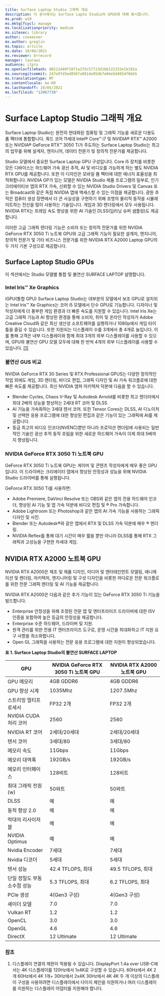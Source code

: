 ```yaml
---
title: Surface Laptop Studio 그래픽 개요
description: 이 문서에서는 Surface Lapto Studio의 GPUS에 대해 중시합니다.
ms.prod: w10
ms.mktglfcycl: manage
ms.localizationpriority: medium
ms.sitesec: library
author: coveminer
ms.author: greglin
ms.topic: article
ms.date: 10/04/2021
ms.reviewer: brrecord
manager: laurawi
audience: itpro
ms.openlocfilehash: 80221d49f10f1a2fdc57723d1b6122333e1b192a
ms.sourcegitcommit: 247e97d3ed856fa9814e95db7e04e5d4054f6bb5
ms.translationtype: MT
ms.contentlocale: ko-KR
ms.lasthandoff: 10/05/2021
ms.locfileid: "12067730"
---
```

# <a name="surface-laptop-studio-graphics-overview"></a>Surface Laptop Studio 그래픽 개요

Surface Laptop Studio는 완전히 현대화된 컴퓨팅 및 그래픽 기능을 새로운 다용도 폼 팩터에 통합합니다. 쿼드 코어 11세대 Intel® Core™ i7 및 NVIDIA® RTX™ A2000 또는 NVIDIA® GeForce RTX™ 3050 Ti가 주도하는 Surface Laptop Studio는 최고의 업무를 위해 설계자, 엔지니어, 데이터 전문가 및 창의적 전문가를 제공합니다.
 
Studio 모델에서 중요한 Surface Laptop GPU 구성입니다. Core i5 장치를 비롯한 모든 디바이스는 하드웨어 가속 광선 추적, AI 및 비디오를 가능하게 하는 별도 NVIDIA RTX GPU를 제공합니다. 또한 이 디자인은 모바일 폼 팩터에 대한 에너지 효율성을 최적화합니다. NVIDIA GP가 있는 모델은 NVIDIA Studio 제품 프로그램의 일부로, 인기 크리에이티브 앱의 RTX 가속, 신뢰할 수 있는 NVIDIA Studio Drivers 및 Canvas 또는 Broadcast와 같은 독점 NVIDIA 앱에 액세스할 수 있는 이점을 제공합니다. 광원 추적은 컴퓨터 생성 장면에서 더 큰 사실성을 구현하기 위해 조명의 물리적 동작을 시뮬레이트하는 전산을 많이 사용하는 기술입니다. 게임과 3D 렌더링에서 모두 사용됩니다. NVIDIA RTX는 프레임 속도 향상을 위한 AI 기술인 DLSS(딥러닝 슈퍼 샘플링)도 제공합니다.
 
이러한 고급 그래픽 렌더링 기능은 소비자 또는 창의적 전문가를 위한 NVIDIA GeForce RTX 3050 Ti 노트북 GPU와 고급 그래픽 기능이 필요한 설계자, 엔지니어, 창의적 전문가 및 기타 비즈니스 전문가를 위한 NVIDIA RTX A2000 Laptop GPU의 두 가지 기본 구성으로 제공합니다.
 
## <a name="surface-laptop-studio-gpus"></a>Surface Laptop Studio GPUs

이 섹션에서는 Studio 모델별 통합 및 불연산 SURFACE LAPTOP 설명합니다.

### <a name="intel-iris-xe-graphics"></a>Intel Iris™ Xe Graphics

iGPU(통합 GPU) Surface Laptop Studio는 대부분의 모델에서 보조 GPU로 설치되는 Intel Iris™ Xe Graphics는 코어 i5 모델에서 단수 GPU로 기능합니다. 디자이너 및 작성자에게 더 풍부한 게임 환경과 더 빠른 속도를 지원할 수 있습니다. Intel Iris Xe는 고급 그래픽 기능과 AI 향상된 환경을 통해 소비자, 취미 및 온라인 작성자가 Adobe Creative Cloud와 같은 최신 생산성 소프트웨어를 실행하거나 1080p에서 게임 타이틀을 즐길 수 있습니다. 또한 지원되는 디스플레이 수를 3개에서 총 4개로 늘입니다. 이를 통해 고객은 내부 디스플레이와 함께 최대 3개의 외부 디스플레이를 사용할 수 있으며, GPU와 불연산 GPU 모델 모두에 대해 한 번씩 4개의 외부 디스플레이를 사용할 수 있습니다. [[1]](#references)

### <a name="comparing-discrete-gpus"></a>불연산 GUS 비교

NVIDIA GeForce RTX 30 Series 및 RTX Professional GPUS는 다양한 창의적인 작업 외에도 게임, 3D 렌더링, 비디오 편집, 그래픽 디자인 및 AI 가속 워크플로에 대한 빠른 속도를 제공합니다. 최신 NVIDIA 앰퍼 아키텍처 덕분에 다음을 할 수 있습니다.

- Blender Cycles, Chaos V-Ray 및 Autodesk Arnold를 비롯한 최고 렌더러에서 최대 2배의 성능을 향상하는 2세대 RT 코어 및 DLSS
- AI 기능을 가속화하는 3세대 텐서 코어. 또한 Tensor Cores는 DLSS, AI 디노이저 및 선택한 응용 프로그램에 대한 향상된 편집과 같은 기능이 있는 그래픽에 AI를 제공합니다.
- 동급 최고의 비디오 인코더(NVENC)뿐만 아니라 프로덕션 렌더링에 사용되는 일반적인 기술인 광선 추적 동작 흐림을 위한 새로운 하드웨어 가속이 이제 최대 5배까지 향상됩니다.

### <a name="nvidia-geforce-rtx-3050-ti-laptop-gpu"></a>NVIDIA GeForce RTX 3050 Ti 노트북 GPU

GeForce RTX 3050 Ti 노트북 GPU는 게이머 및 콘텐츠 작성자에게 매우 좋은 GPU입니다. 이 드라이버는 크리에이터 앱에서 향상된 안정성과 성능을 위해 NVIDIA Studio 드라이버를 통해 실행됩니다.
 
GeForce RTX 3050 Ti를 사용하면:

- Adobe Premiere, DaVinci Resolve 또는 OBS와 같은 앱의 전용 하드웨어 인코더, 향상된 AI 기능 및 앱 가속 덕분에 비디오 편집 및 ® Pro 가속합니다.
- Adobe Lightroom 또는 Photoshop과 같은 앱의 AI 가속 기능을 사용하는 그래픽 디자인 및 사진.
- Blender 또는 Autodesk®와 같은 앱에서 RTX 및 DLSS 가속 덕분에 매우 ® 렌더링. 
- NVIDIA Reflex를 통해 대기 시간이 매우 짧을 뿐만 아니라 DLSS를 통해 RTX 그래픽과 고성능을 구현한 차세대 게임.

## <a name="nvidia-rtx-a2000-laptop-gpu"></a>NVIDIA RTX A2000 노트북 GPU

NVIDIA RTX A2000은 제조 및 제품 디자인, 미디어 및 엔터테인먼트 모델링, 애니메이션 및 렌더링, 아키텍처, 엔지니어링 및 구성 디자인을 비롯한 까다로운 전문 워크플로를 위한 전문 그래픽 렌더링 및 AI 기능을 제공합니다.
 
NVIDIA RTX A2000은 다음과 같은 추가 기능이 있는 GeForce RTX 3050 Ti 기능을 빌드합니다.

- Enterprise 안정성을 위해 조정된 전문 앱 및 엔터프라이즈 드라이버에 대한 ISV 인증을 포함하여 높은 등급의 안정성을 제공합니다.
- Enterprise 수준 하드웨어, 드라이버 및 지원.
- 원격 관리를 위한 전용 IT 엔터프라이즈 도구로, 운영 시간을 최대화하고 IT 지원 요구 사항을 최소화합니다.
- Open GL 그래픽을 사용하는 전문 응용 프로그램에 대한 지원이 향상되었습니다.
 
**표 1. Surface Laptop Studio의 불연산 SURFACE LAPTOP**

| GPU                                         | NVIDIA GeForce RTX 3050 Ti 노트북 GPU | NVIDIA RTX A2000 노트북 GPU |
| ------------------------------------------- | ------------------------------------- | --------------------------- |
| GPU 메모리                                  | 4GB GDDR6                             | 4GB GDDR6                   |
| GPU 향상 시계                             | 1035Mhz                               | 1207.5Mhz                   |
| 스트리밍 멀티프로세서                   | FP32 2개                               | FP32 2개                     |
| NVIDIA CUDA 처리 코어                | 2560                                  | 2560                        |
| NVIDIA RT 코어                             | 2세대/20세대                          | 2세대/20세대                |
| 텐서 코어                                | 3세대/80                          | 3세대/80                |
| 메모리 속도                                 | 11Gbps                               | 11Gbps                     |
| 메모리 대역폭                            | 192GB/s                              | 192GB/s                    |
| 메모리 인터페이스                            | 128비트                               | 128비트                    |
| 최대 그래픽 전원(w)                  | 50와트                              | 50와트                    |
| DLSS                                        | 예                                   | 예                         |
| 동적 향상 2.0                           | 예                                   | 예                         |
| 막대의 리사이저블                               | 예                                   | 예                         |
| NVIDIA Optimus                              | 예                                   | 예                         |
| Nvidia Encoder                              | 7세대                               | 7세대                     |
| Nvidia 디코더                              | 5세대                               | 5세대                     |
| 텐서 성능                          | 42.4 TFLOPS, 최대                     | 49.5 TFLOPS, 최대           |
| 단일 정밀도 부동 소수점 성능 | 5.3 TFLOPS, 최대                      | 6.2 TFLOPS, 최대            |
| PCIe 생성                             | 4(Gen3 구성)                   | 4(Gen3 구성)         |
| 셰이더 모델                                | 7.0                                   | 7.0                         |
| Vulkan RT                                   | 1.2                                   | 1.2                         |
| OpenCL                                      | 3.0                                   | 3.0                         |
| OpenGL                                      | 4.6                                   | 4.6                         |
| DirectX                                     | 12 Ultimate                           | 12 Ultimate                 |

 
### <a name="references"></a>참조

1. 디스플레이 연결의 제한이 적용될 수 있습니다. DisplayPort 1.4a over USB-C에서는 4K 디스플레이를 120Hz에서 1x4K로 구성할 수 있습니다. 60Hz에서 4K 2개 60Hz에서 4K 1개+ 30Hz에서 2x4K 30Hz에서 4K 4K 두 개 이상의 디스플레이 구성을 사용하려면 디스플레이에서 다이지 체인을 지원하거나 여러 디스플레이를 지원하는 디스플레이 어댑터를 지원해야 합니다.


